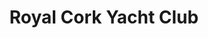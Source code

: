 ---
title: "Royal Cork Yacht Club"
address: "Crosshaven, Co. Cork"
tel: "+353 (0)21 483 1023"
county: "Cork"
category: "Yacht Charters"
type: "Content"
lat: "51.804359436035156"
lng: "-8.30378532409668"
---